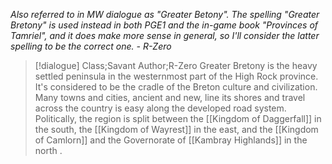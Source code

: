 *Also referred to in MW dialogue as "Greater Betony". The spelling "Greater Bretony" is used instead in both PGE1 and the in-game book "Provinces of Tamriel", and it does make more sense in general, so I'll consider the latter spelling to be the correct one. - R-Zero*

>[!dialogue] Class;Savant Author;R-Zero
>Greater Bretony is the heavy settled peninsula in the westernmost part of the High Rock province. It's considered to be the cradle of the Breton culture and civilization. Many towns and cities, ancient and new, line its shores and travel across the country is easy along the developed road system. Politically, the region is split between the [[Kingdom of Daggerfall]] in the south, the [[Kingdom of Wayrest]] in the east, and the [[Kingdom of Camlorn]] and the Governorate of [[Kambray Highlands]] in the north .